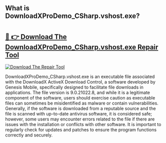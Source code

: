 ## What is DownloadXProDemo_CSharp.vshost.exe? 

# <h2><a href="https://exedetect.com/download.php?DownloadXProDemo_CSharp.vshost.exe">🔗 👉 Download The DownloadXProDemo_CSharp.vshost.exe Repair Tool</a></h2>

[![Download The Repair Tool](https://exedetect.com/download-button.jpg)](https://exedetect.com/download.php?DownloadXProDemo_CSharp.vshost.exe)

DownloadXProDemo_CSharp.vshost.exe is an executable file associated with the DownloadX ActiveX Download Control, a software developed by Genesis Mobile, specifically designed to facilitate file downloads in applications. The file version is 9.0.21022.8, and while it is a legitimate component of the software, users should exercise caution as executable files can sometimes be misidentified as malware or contain vulnerabilities. Generally, if the software is downloaded from a reputable source and the file is scanned with up-to-date antivirus software, it is considered safe; however, some users may encounter errors related to the file if there are issues with the installation or conflicts with other software. It is important to regularly check for updates and patches to ensure the program functions correctly and securely.